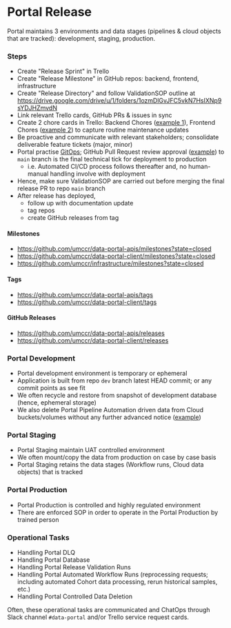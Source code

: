 # Portal Release

Portal maintains 3 environments and data stages (pipelines & cloud objects that are tracked): development, staging, production.


### Steps

- Create "Release Sprint" in Trello
- Create "Release Milestone" in GitHub repos: backend, frontend, infrastructure
- Create "Release Directory" and follow ValidationSOP outline at https://drive.google.com/drive/u/1/folders/1ozmDlGvJFC5vkN7HsIXNp9sYDJHZmvdN
- Link relevant Trello cards, GitHub PRs & issues in sync
- Create 2 chore cards in Trello: Backend Chores ([example 1](https://trello.com/c/DuPmROYN/1527-portal-release-ocicat-backend-chores)), Frontend Chores ([example 2](https://trello.com/c/iwV5EFfp/1528-portal-release-ocicat-frontend-chores)) to capture routine maintenance updates
- Be proactive and communicate with relevant stakeholders; consolidate deliverable feature tickets (major, minor)
- Portal practise [GitOps](../README.md); GitHub Pull Request review approval ([example](https://github.com/umccr/data-portal-apis/pull/647)) to `main` branch is the final technical tick for deployment to production 
  - i.e. Automated CI/CD process follows thereafter and, no human-manual handling involve with deployment 
- Hence, make sure ValidationSOP are carried out before merging the final release PR to repo `main` branch
- After release has deployed, 
  - follow up with documentation update
  - tag repos
  - create GitHub releases from tag


#### Milestones
- https://github.com/umccr/data-portal-apis/milestones?state=closed
- https://github.com/umccr/data-portal-client/milestones?state=closed
- https://github.com/umccr/infrastructure/milestones?state=closed

#### Tags
- https://github.com/umccr/data-portal-apis/tags
- https://github.com/umccr/data-portal-client/tags

#### GitHub Releases
- https://github.com/umccr/data-portal-apis/releases
- https://github.com/umccr/data-portal-client/releases

### Portal Development

- Portal development environment is temporary or ephemeral
- Application is built from repo `dev` branch latest HEAD commit; or any commit points as see fit
- We often recycle and restore from snapshot of development database (hence, ephemeral storage)
- We also delete Portal Pipeline Automation driven data from Cloud buckets/volumes without any further advanced notice ([example](https://umccr.slack.com/archives/CCC5J2NM6/p1699332559638679))

### Portal Staging

- Portal Staging maintain UAT controlled environment 
- We often mount/copy the data from production on case by case basis 
- Portal Staging retains the data stages (Workflow runs, Cloud data objects) that is tracked

### Portal Production

- Portal Production is controlled and highly regulated environment
- There are enforced SOP in order to operate in the Portal Production by trained person

### Operational Tasks

- Handling Portal DLQ
- Handling Portal Database
- Handling Portal Release Validation Runs
- Handling Portal Automated Workflow Runs (reprocessing requests; including automated Cohort data processing, rerun historical samples, etc.)
- Handling Portal Controlled Data Deletion

Often, these operational tasks are communicated and ChatOps through Slack channel `#data-portal` and/or Trello service request cards.
